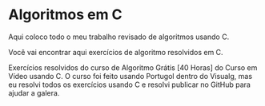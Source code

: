 # Algoritmos em C

Aqui coloco todo o meu trabalho revisado de algoritmos usando C.

Você vai encontrar aqui exercícios de algoritmo resolvidos em C.
 
Exercícios resolvidos do curso de Algoritmo Grátis [40 Horas] do Curso em Vídeo usando C. O curso foi feito usando Portugol dentro do   Visualg, mas eu resolvi todos os exercícios usando C e resolvi publicar no GitHub para ajudar a galera.
